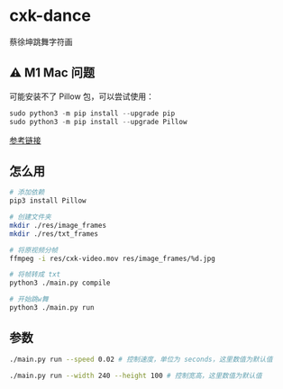 # cxk-dance

蔡徐坤跳舞字符画

## ⚠️ M1 Mac 问题

可能安装不了 Pillow 包，可以尝试使用：

```python
sudo python3 -m pip install --upgrade pip
sudo python3 -m pip install --upgrade Pillow
```

[参考链接](https://github.com/python-pillow/Pillow/issues/5093#issuecomment-745254925)

## 怎么用

```bash
# 添加依赖
pip3 install Pillow

# 创建文件夹
mkdir ./res/image_frames
mkdir ./res/txt_frames

# 将原视频分帧
ffmpeg -i res/cxk-video.mov res/image_frames/%d.jpg

# 将帧转成 txt
python3 ./main.py compile

# 开始跳w舞
python3 ./main.py run
```

## 参数

```bash
./main.py run --speed 0.02 # 控制速度，单位为 seconds，这里数值为默认值

./main.py run --width 240 --height 100 # 控制宽高，这里数值为默认值
```
